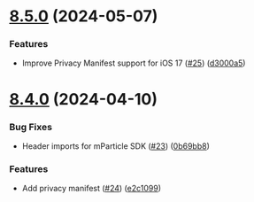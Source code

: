 # [8.5.0](https://github.com/mparticle-integrations/mparticle-apple-integration-leanplum/compare/v8.4.0...v8.5.0) (2024-05-07)


### Features

* Improve Privacy Manifest support for iOS 17 ([#25](https://github.com/mparticle-integrations/mparticle-apple-integration-leanplum/issues/25)) ([d3000a5](https://github.com/mparticle-integrations/mparticle-apple-integration-leanplum/commit/d3000a5b7c4ab0f9f5e84e0a6e5825042dab5f11))

# [8.4.0](https://github.com/mparticle-integrations/mparticle-apple-integration-leanplum/compare/v8.3.0...v8.4.0) (2024-04-10)


### Bug Fixes

* Header imports for mParticle SDK ([#23](https://github.com/mparticle-integrations/mparticle-apple-integration-leanplum/issues/23)) ([0b69bb8](https://github.com/mparticle-integrations/mparticle-apple-integration-leanplum/commit/0b69bb84f9d9f08f3931e127ffcd5f1cd9472007))


### Features

* Add privacy manifest ([#24](https://github.com/mparticle-integrations/mparticle-apple-integration-leanplum/issues/24)) ([e2c1099](https://github.com/mparticle-integrations/mparticle-apple-integration-leanplum/commit/e2c1099d64f26739b873f766f9376ff9d79f8abd))
